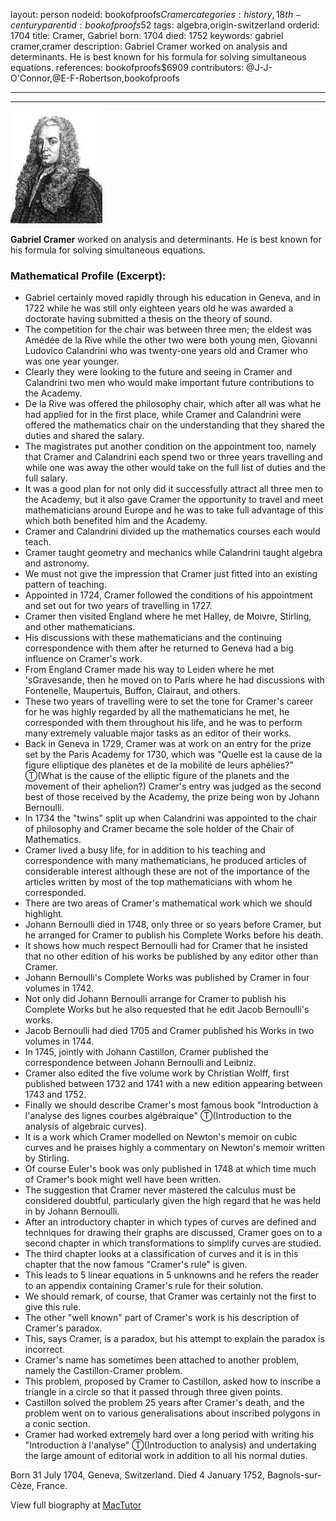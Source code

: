layout: person
nodeid: bookofproofs$Cramer
categories: history,18th-century
parentid: bookofproofs$52
tags: algebra,origin-switzerland
orderid: 1704
title: Cramer, Gabriel
born: 1704
died: 1752
keywords: gabriel cramer,cramer
description: Gabriel Cramer worked on analysis and determinants. He is best known for his formula for solving simultaneous equations.
references: bookofproofs$6909
contributors: @J-J-O'Connor,@E-F-Robertson,bookofproofs

---



---

![Cramer.jpg](https://github.com/bookofproofs/bookofproofs.github.io/blob/main/_sources/_assets/images/portraits/Cramer.jpg?raw=true)

**Gabriel Cramer** worked on analysis and determinants. He is best known for his formula for solving simultaneous equations.

### Mathematical Profile (Excerpt):
* Gabriel certainly moved rapidly through his education in Geneva, and in 1722 while he was still only eighteen years old he was awarded a doctorate having submitted a thesis on the theory of sound.
* The competition for the chair was between three men; the eldest was Amédée de la Rive while the other two were both young men, Giovanni Ludovico Calandrini who was twenty-one years old and Cramer who was one year younger.
* Clearly they were looking to the future and seeing in Cramer and Calandrini two men who would make important future contributions to the Academy.
* De la Rive was offered the philosophy chair, which after all was what he had applied for in the first place, while Cramer and Calandrini were offered the mathematics chair on the understanding that they shared the duties and shared the salary.
* The magistrates put another condition on the appointment too, namely that Cramer and Calandrini each spend two or three years travelling and while one was away the other would take on the full list of duties and the full salary.
* It was a good plan for not only did it successfully attract all three men to the Academy, but it also gave Cramer the opportunity to travel and meet mathematicians around Europe and he was to take full advantage of this which both benefited him and the Academy.
* Cramer and Calandrini divided up the mathematics courses each would teach.
* Cramer taught geometry and mechanics while Calandrini taught algebra and astronomy.
* We must not give the impression that Cramer just fitted into an existing pattern of teaching.
* Appointed in 1724, Cramer followed the conditions of his appointment and set out for two years of travelling in 1727.
* Cramer then visited England where he met Halley, de Moivre, Stirling, and other mathematicians.
* His discussions with these mathematicians and the continuing correspondence with them after he returned to Geneva had a big influence on Cramer's work.
* From England Cramer made his way to Leiden where he met 'sGravesande, then he moved on to Paris where he had discussions with Fontenelle, Maupertuis, Buffon, Clairaut, and others.
* These two years of travelling were to set the tone for Cramer's career for he was highly regarded by all the mathematicians he met, he corresponded with them throughout his life, and he was to perform many extremely valuable major tasks as an editor of their works.
* Back in Geneva in 1729, Cramer was at work on an entry for the prize set by the Paris Academy for 1730, which was "Quelle est la cause de la figure elliptique des planètes et de la mobilité de leurs aphélies?" Ⓣ(What is the cause of the elliptic figure of the planets and the movement of their aphelion?) Cramer's entry was judged as the second best of those received by the Academy, the prize being won by Johann Bernoulli.
* In 1734 the "twins" split up when Calandrini was appointed to the chair of philosophy and Cramer became the sole holder of the Chair of Mathematics.
* Cramer lived a busy life, for in addition to his teaching and correspondence with many mathematicians, he produced articles of considerable interest although these are not of the importance of the articles written by most of the top mathematicians with whom he corresponded.
* There are two areas of Cramer's mathematical work which we should highlight.
* Johann Bernoulli died in 1748, only three or so years before Cramer, but he arranged for Cramer to publish his Complete Works before his death.
* It shows how much respect Bernoulli had for Cramer that he insisted that no other edition of his works be published by any editor other than Cramer.
* Johann Bernoulli's Complete Works was published by Cramer in four volumes in 1742.
* Not only did Johann Bernoulli arrange for Cramer to publish his Complete Works but he also requested that he edit Jacob Bernoulli's works.
* Jacob Bernoulli had died 1705 and Cramer published his Works in two volumes in 1744.
* In 1745, jointly with Johann Castillon, Cramer published the correspondence between Johann Bernoulli and Leibniz.
* Cramer also edited the five volume work by Christian Wolff, first published between 1732 and 1741 with a new edition appearing between 1743 and 1752.
* Finally we should describe Cramer's most famous book "Introduction à l'analyse des lignes courbes algébraique" Ⓣ(Introduction to the analysis of algebraic curves).
* It is a work which Cramer modelled on Newton's memoir on cubic curves and he praises highly a commentary on Newton's memoir written by Stirling.
* Of course Euler's book was only published in 1748 at which time much of Cramer's book might well have been written.
* The suggestion that Cramer never mastered the calculus must be considered doubtful, particularly given the high regard that he was held in by Johann Bernoulli.
* After an introductory chapter in which types of curves are defined and techniques for drawing their graphs are discussed, Cramer goes on to a second chapter in which transformations to simplify curves are studied.
* The third chapter looks at a classification of curves and it is in this chapter that the now famous "Cramer's rule" is given.
* This leads to 5 linear equations in 5 unknowns and he refers the reader to an appendix containing Cramer's rule for their solution.
* We should remark, of course, that Cramer was certainly not the first to give this rule.
* The other "well known" part of Cramer's work is his description of Cramer's paradox.
* This, says Cramer, is a paradox, but his attempt to explain the paradox is incorrect.
* Cramer's name has sometimes been attached to another problem, namely the Castillon-Cramer problem.
* This problem, proposed by Cramer to Castillon, asked how to inscribe a triangle in a circle so that it passed through three given points.
* Castillon solved the problem 25 years after Cramer's death, and the problem went on to various generalisations about inscribed polygons in a conic section.
* Cramer had worked extremely hard over a long period with writing his "Introduction à l'analyse" Ⓣ(Introduction to analysis) and undertaking the large amount of editorial work in addition to all his normal duties.

Born 31 July 1704, Geneva, Switzerland. Died 4 January 1752, Bagnols-sur-Cèze, France.

View full biography at [MacTutor](https://mathshistory.st-andrews.ac.uk/Biographies/Cramer/)

